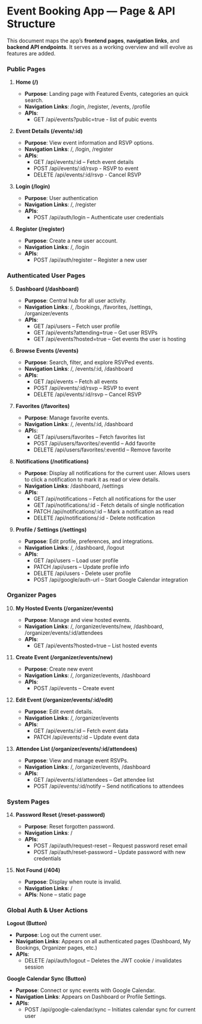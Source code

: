 # Event Booking App — Page & API Structure

This document maps the app’s **frontend pages**, **navigation links**, and **backend API endpoints**.
It serves as a working overview and will evolve as features are added.

### Public Pages

1. **Home (/)**

   - **Purpose**: Landing page with Featured Events, categories an quick search.
   - **Navigation Links**: /login, /register, /events, /profile
   - **APIs**:
     - GET /api/events?public=true - list of pubic events

2. **Event Details (/events/:id)**

   - **Purpose**: View event information and RSVP options.
   - **Navigation Links**: /, /login, /register
   - **APIs**:
     - GET /api/events/:id – Fetch event details
     - POST /api/events/:id/rsvp - RSVP to event
     - DELETE /api/events/:id/rsvp - Cancel RSVP

3. **Login (/login)**

   - **Purpose**: User authentication
   - **Navigation Links**: /, /register
   - **APIs**:
     - POST /api/auth/login – Authenticate user credentials

4. **Register (/register)**
   - **Purpose**: Create a new user account.
   - **Navigation Links**: /, /login
   - **APIs**:
     - POST /api/auth/register – Register a new user

### Authenticated User Pages

5. **Dashboard (/dashboard)**

   - **Purpose**: Central hub for all user activity.
   - **Navigation Links**: /, /bookings, /favorites, /settings, /organizer/events
   - **APIs**:
     - GET /api/users – Fetch user profile
     - GET /api/events?attending=true – Get user RSVPs
     - GET /api/events?hosted=true – Get events the user is hosting

6. **Browse Events (/events)**

   - **Purpose**: Search, filter, and explore RSVPed events.
   - **Navigation Links**: /, /events/:id, /dashboard
   - **APIs**:
     - GET /api/events – Fetch all events
     - POST /api/events/:id/rsvp – RSVP to event
     - DELETE /api/events/:id/rsvp – Cancel RSVP

7. **Favorites (/favorites)**

   - **Purpose**: Manage favorite events.
   - **Navigation Links**: /, /events/:id, /dashboard
   - **API**s:
     - GET /api/users/favorites – Fetch favorites list
     - POST /api/users/favorites/:eventId – Add favorite
     - DELETE /api/users/favorites/:eventId – Remove favorite

8. **Notifications (/notifications)**

   - **Purpose**: Display all notifications for the current user. Allows users to click a notification to mark it as read or view details.
   - **Navigation Links**: /dashboard, /settings
   - **APIs**:
     - GET /api/notifications – Fetch all notifications for the user
     - GET /api/notifications/:id - Fetch details of single notification
     - PATCH /api/notifications/:id – Mark a notification as read
     - DELETE /api/notifications/:id - Delete notification

9. **Profile / Settings (/settings)**
   - **Purpose**: Edit profile, preferences, and integrations.
   - **Navigation Links**: /, /dashboard, /logout
   - **APIs**:
     - GET /api/users – Load user profile
     - PATCH /api/users – Update profile info
     - DELETE /api/users - Delete user profile
     - POST /api/google/auth-url – Start Google Calendar integration

### Organizer Pages

10. **My Hosted Events (/organizer/events)**

    - **Purpose**: Manage and view hosted events.
    - **Navigation Links**: /, /organizer/events/new, /dashboard, /organizer/events/:id/attendees
    - **APIs**:
      - GET /api/events?hosted=true – List hosted events

11. **Create Event (/organizer/events/new)**

    - **Purpose**: Create new event
    - **Navigation Links**: /, /organizer/events, /dashboard
    - **APIs**:
      - POST /api/events – Create event

12. **Edit Event (/organizer/events/:id/edit)**

    - **Purpose**: Edit event details.
    - **Navigation Links**: /, /organizer/events
    - **APIs**:
      - GET /api/events/:id – Fetch event data
      - PATCH /api/events/:id – Update event data

13. **Attendee List (/organizer/events/:id/attendees)**
    - **Purpose**: View and manage event RSVPs.
    - **Navigation Links**: /, /organizer/events, /dashboard
    - **APIs**:
      - GET /api/events/:id/attendees – Get attendee list
      - POST /api/events/:id/notify – Send notifications to attendees

### System Pages

14. **Password Reset (/reset-password)**

    - **Purpose**: Reset forgotten password.
    - **Navigation Links**: /
    - **APIs**:
      - POST /api/auth/request-reset – Request password reset email
      - POST /api/auth/reset-password – Update password with new credentials

15. **Not Found (/404)**
    - **Purpose**: Display when route is invalid.
    - **Navigation Links**: /
    - **APIs**: None – static page

### Global Auth & User Actions

**Logout (Button)**

- **Purpose**: Log out the current user.
- **Navigation Links**: Appears on all authenticated pages (Dashboard, My Bookings, Organizer pages, etc.)
- **APIs**:
  - DELETE /api/auth/logout – Deletes the JWT cookie / invalidates session

**Google Calendar Sync (Button)**

- **Purpose**: Connect or sync events with Google Calendar.
- **Navigation Links**: Appears on Dashboard or Profile Settings.
- **APIs**:
  - POST /api/google-calendar/sync – Initiates calendar sync for current user
